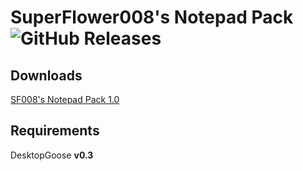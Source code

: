 # SuperFlower008's Notepad Pack ![GitHub Releases](https://img.shields.io/github/downloads/desktopgooseunofficial/resourcehub/notepad-v1.0/total?logo=github)

## Downloads

[SF008's Notepad Pack 1.0](https://github.com/DesktopGooseUnofficial/ResourceHub/releases/download/notepad-v1.0/Goose_Notepad_Pack_V1.zip)

## Requirements

DesktopGoose **v0.3**
